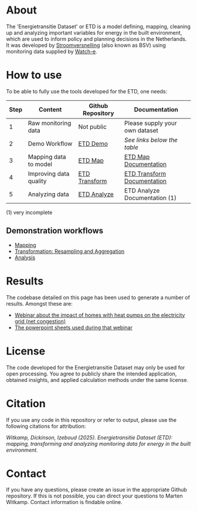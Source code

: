 # About
The 'Energietransitie Dataset' or ETD is a model defining, mapping, cleaning up and analyzing important variables for energy in the built environment, which are used to inform policy and planning decisions in the Netherlands. It was developed by <a href="https://stroomversnelling.nl">Stroomversnelling</a> (also known as BSV) using monitoring data supplied by <a href="https://watch-e.nl">Watch-e</a>. 

# How to use
To be able to fully use the tools developed for the ETD, one needs:

| **Step** | **Content**               | **Github Repository**   | **Documentation**                                           |
| -------- | ----------------------- | ----------------------- | ----------------------------------------------------------- |
| 1        | Raw monitoring data     | Not public              | Please supply your own dataset                              |
| 2        | Demo Workflow           | <a href="https://github.com/Stroomversnelling/etddemo">ETD Demo</a> | _See links below the table_ |
| 3        | Mapping data to model   | <a href="https://github.com/Stroomversnelling/etdmap">ETD Map</a>   | <a href="https://stroomversnelling.github.io/etdmap/index.html">ETD Map Documentation</a> |
| 4        | Improving data quality  | <a href="https://github.com/Stroomversnelling/etdtransform">ETD Transform</a>   | <a href="https://stroomversnelling.github.io/etdtransform/index.html">ETD Transform Documentation</a> |
| 5        | Analyzing data          | <a href="https://github.com/Stroomversnelling/etdanalyze">ETD Analyze</a> | ETD Analyze Documentation (1) |

(1) very incomplete

## Demonstration workflows

- [Mapping](https://stroomversnelling.github.io/mapping-example.html)
- [Transformation: Resampling and Aggregation](https://stroomversnelling.github.io/aggregation-imputation-example.html)
- [Analysis](https://stroomversnelling.github.io/analysis-example.html)

# Results

The codebase detailed on this page has been used to generate a number of results. Amongst these are:
- <a href="https://www.youtube.com/watch?v=Y2UQ_hPRe8I&list=FLoga9hb7-hFq3bQN40Te94Q">Webinar about the impact of homes with heat pumps on the electricity grid (net congestion)</a>
- <a href="https://wattopia.nl/download/ETD_Presentatie_2024-11-26.pdf">The powerpoint sheets used during that webinar</a>

# License

The code developed for the Energietransitie Dataset may only be used for open processing. You agree to publicly share the intended application, obtained insights, and applied calculation methods under the same license.

# Citation

If you use any code in this repository or refer to output, please use the following citations for attribution:

_Witkamp, Dickinson, Izeboud (2025). Energietransitie Dataset (ETD): mapping, transforming and analyzing monitoring data for energy in the built environment._

# Contact

If you have any questions, please create an issue in the appropriate Github repository. If this is not possible, you can direct your questions to Marten Witkamp. Contact information is findable online.
